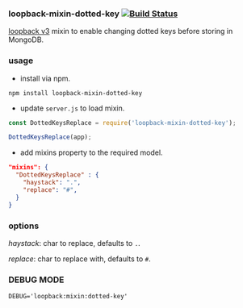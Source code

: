 ### loopback-mixin-dotted-key [![Build Status](https://travis-ci.com/MohammedEssehemy/loopback-mixin-dotted-key.svg?branch=master)](https://travis-ci.com/MohammedEssehemy/loopback-mixin-dotted-key)

[loopback v3](https://loopback.io/) mixin to enable changing dotted keys before storing in MongoDB.

### usage ###

* install via npm.

```shell
npm install loopback-mixin-dotted-key
```

* update `server.js` to load mixin.

```javascript
const DottedKeysReplace = require('loopback-mixin-dotted-key');

DottedKeysReplace(app);
```

* add mixins property to the required model.

```json
"mixins": {
  "DottedKeysReplace" : {
    "haystack": ".",
    "replace": "#",
  }
}
```

### options ###

_haystack_: char to replace, defaults to `.`.

_replace_: char to replace with, defaults to `#`.

### DEBUG MODE ###

```
DEBUG='loopback:mixin:dotted-key'
```
